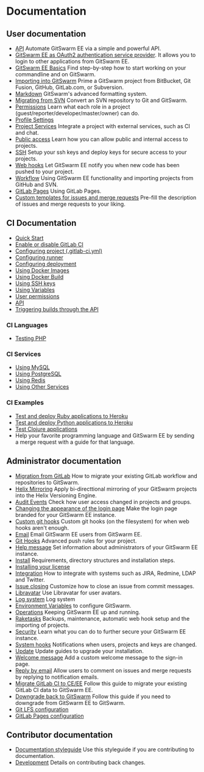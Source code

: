 # Documentation

## User documentation

- [API](api/README.md) Automate GitSwarm EE via a simple and powerful API.
- [GitSwarm EE as OAuth2 authentication service
  provider](integration/oauth_provider.md). It allows you to login to other
  applications from GitSwarm EE.
- [GitSwarm EE Basics](gitlab-basics/README.md) Find step-by-step how to
  start working on your commandline and on GitSwarm.
- [Importing into GitSwarm](workflow/importing/README.md) Prime a GitSwarm
  project from BitBucket, Git Fusion, GitHub, GitLab.com, or Subversion.
- [Markdown](markdown/markdown.md) GitSwarm's advanced formatting system.
- [Migrating from SVN](workflow/importing/migrating_from_svn.md) Convert an
  SVN repository to Git and GitSwarm.
- [Permissions](permissions/permissions.md) Learn what each role in a
  project (guest/reporter/developer/master/owner) can do.
- [Profile Settings](profile/README.md)
- [Project Services](project_services/project_services.md) Integrate a
  project with external services, such as CI and chat.
- [Public access](public_access/public_access.md) Learn how you can allow
  public and internal access to projects.
- [SSH](ssh/README.md) Setup your ssh keys and deploy keys for secure
  access to your projects.
- [Web hooks](web_hooks/web_hooks.md) Let GitSwarm EE notify you when new
  code has been pushed to your project.
- [Workflow](workflow/README.md) Using GitSwarm EE functionality and
  importing projects from GitHub and SVN.
- [GitLab Pages](pages/README.md) Using GitLab Pages.
- [Custom templates for issues and merge
  requests](customization/issue_and_merge_request_template.md) Pre-fill the
  description of issues and merge requests to your liking.

## CI Documentation

- [Quick Start](ci/quick_start/README.md)
- [Enable or disable GitLab CI](ci/enable_or_disable_ci.md)
- [Configuring project (.gitlab-ci.yml)](ci/yaml/README.md)
- [Configuring runner](ci/runners/README.md)
- [Configuring deployment](ci/deployment/README.md)
- [Using Docker Images](ci/docker/using_docker_images.md)
- [Using Docker Build](ci/docker/using_docker_build.md)
- [Using SSH keys](ci/ssh_keys/README.md)
- [Using Variables](ci/variables/README.md)
- [User permissions](ci/permissions/README.md)
- [API](ci/api/README.md)
- [Triggering builds through the API](ci/triggers/README.md)

### CI Languages

- [Testing PHP](ci/languages/php.md)

### CI Services

- [Using MySQL](ci/services/mysql.md)
- [Using PostgreSQL](ci/services/postgres.md)
- [Using Redis](ci/services/redis.md)
- [Using Other
  Services](ci/docker/using_docker_images.md#how-to-use-other-images-as-services)

### CI Examples

- [Test and deploy Ruby applications to
  Heroku](ci/examples/test-and-deploy-ruby-application-to-heroku.md)
- [Test and deploy Python applications to
  Heroku](ci/examples/test-and-deploy-python-application-to-heroku.md)
- [Test Clojure applications](ci/examples/test-clojure-application.md)
- Help your favorite programming language and GitSwarm EE by sending a
  merge request with a guide for that language.

## Administrator documentation

- [Migration from GitLab](install/migration_from_gitlab.md) How to migrate
  your existing GitLab workflow and repositories to GitSwarm.
- [Helix Mirroring](workflow/helix_mirroring/overview.md) Apply
  bi-directtional mirroring of your GitSwarm projects into the Helix
  Versioning Engine.
- [Audit Events](administration/audit_events.md) Check how user access
  changed in projects and groups.
- [Changing the appearance of the login
  page](customization/branded_login_page.md) Make the login page branded
  for your GitSwarm EE instance.
- [Custom git hooks](hooks/custom_hooks.md) Custom git hooks (on the
  filesystem) for when web hooks aren't enough.
- [Email](tools/email.md) Email GitSwarm EE users from GitSwarm EE.
- [Git Hooks](git_hooks/git_hooks.md) Advanced push rules for your project.
- [Help message](customization/help_message.md) Set information about
  administrators of your GitSwarm EE instance.
- [Install](install/README.md) Requirements, directory structures and
  installation steps.
- [Installing your license](license/README.md)
- [Integration](integration/README.md) How to integrate with systems such
  as JIRA, Redmine, LDAP and Twitter.
- [Issue closing](customization/issue_closing.md) Customize how to close an
  issue from commit messages.
- [Libravatar](customization/libravatar.md) Use Libravatar for user avatars.
- [Log system](logs/logs.md) Log system
- [Environment Variables](administration/environment_variables.md) to
  configure GitSwarm.
- [Operations](operations/README.md) Keeping GitSwarm EE up and running.
- [Raketasks](raketasks/README.md) Backups, maintenance, automatic web hook
  setup and the importing of projects.
- [Security](security/README.md) Learn what you can do to further secure
  your GitSwarm EE instance.
- [System hooks](system_hooks/system_hooks.md) Notifications when users,
  projects and keys are changed.
- [Update](update/README.md) Update guides to upgrade your installation.
- [Welcome message](customization/welcome_message.md) Add a custom welcome
  message to the sign-in page.
- [Reply by email](incoming_email/README.md) Allow users to comment on
  issues and merge requests by replying to notification emails.
- [Migrate GitLab CI to CE/EE](migrate_ci_to_ce/README.md) Follow this
  guide to migrate your existing GitLab CI data to GitSwarm EE.
- [Downgrade back to GitSwarm](downgrade_ee_to_ce/README.md) Follow this
  guide if you need to downgrade from GitSwarm EE to GitSwarm.
- [Git LFS configuration](workflow/lfs/lfs_administration.md)
- [GitLab Pages configuration](pages/administration.md)

## Contributor documentation

- [Documentation styleguide](development/doc_styleguide.md) Use this
  styleguide if you are contributing to documentation.
- [Development](development/contribution.md) Details on contributing back
  changes.
